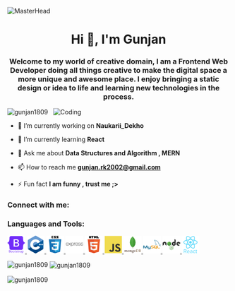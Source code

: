 ![MasterHead](https://mir-s3-cdn-cf.behance.net/project_modules/fs/79731568097599.5b50bca477735.jpg)
<h1 align="center">Hi 👋, I'm Gunjan</h1>
<h3 align="center">Welcome to my world of creative domain, I am a Frontend Web Developer doing all things creative to make the digital space a more unique and awesome place. I enjoy bringing a static design or idea to life and learning new technologies in the process.</h3>
<img align="right" alt="Coding" width="400" src="https://i.pinimg.com/736x/91/15/a9/9115a934eaeebb3cb661f3df39dcaf92.jpg">

<p align="left"> <img src="https://komarev.com/ghpvc/?username=gunjan1809&label=Profile%20views&color=0e75b6&style=flat" alt="gunjan1809" /> </p>

- 🔭 I’m currently working on **Naukarii_Dekho**

- 🌱 I’m currently learning **React**

- 💬 Ask me about **Data Structures and Algorithm , MERN**

- 📫 How to reach me **gunjan.rk2002@gmail.com**

- ⚡ Fun fact **I am funny , trust me ;>**

<h3 align="left">Connect with me:</h3>
<p align="left">
</p>

<h3 align="left">Languages and Tools:</h3>
<p align="left"> <a href="https://getbootstrap.com" target="_blank" rel="noreferrer"> <img src="https://raw.githubusercontent.com/devicons/devicon/master/icons/bootstrap/bootstrap-plain-wordmark.svg" alt="bootstrap" width="40" height="40"/> </a> <a href="https://www.w3schools.com/cpp/" target="_blank" rel="noreferrer"> <img src="https://raw.githubusercontent.com/devicons/devicon/master/icons/cplusplus/cplusplus-original.svg" alt="cplusplus" width="40" height="40"/> </a> <a href="https://www.w3schools.com/css/" target="_blank" rel="noreferrer"> <img src="https://raw.githubusercontent.com/devicons/devicon/master/icons/css3/css3-original-wordmark.svg" alt="css3" width="40" height="40"/> </a> <a href="https://expressjs.com" target="_blank" rel="noreferrer"> <img src="https://raw.githubusercontent.com/devicons/devicon/master/icons/express/express-original-wordmark.svg" alt="express" width="40" height="40"/> </a> <a href="https://www.w3.org/html/" target="_blank" rel="noreferrer"> <img src="https://raw.githubusercontent.com/devicons/devicon/master/icons/html5/html5-original-wordmark.svg" alt="html5" width="40" height="40"/> </a> <a href="https://developer.mozilla.org/en-US/docs/Web/JavaScript" target="_blank" rel="noreferrer"> <img src="https://raw.githubusercontent.com/devicons/devicon/master/icons/javascript/javascript-original.svg" alt="javascript" width="40" height="40"/> </a> <a href="https://www.mongodb.com/" target="_blank" rel="noreferrer"> <img src="https://raw.githubusercontent.com/devicons/devicon/master/icons/mongodb/mongodb-original-wordmark.svg" alt="mongodb" width="40" height="40"/> </a> <a href="https://www.mysql.com/" target="_blank" rel="noreferrer"> <img src="https://raw.githubusercontent.com/devicons/devicon/master/icons/mysql/mysql-original-wordmark.svg" alt="mysql" width="40" height="40"/> </a> <a href="https://nodejs.org" target="_blank" rel="noreferrer"> <img src="https://raw.githubusercontent.com/devicons/devicon/master/icons/nodejs/nodejs-original-wordmark.svg" alt="nodejs" width="40" height="40"/> </a> <a href="https://reactjs.org/" target="_blank" rel="noreferrer"> <img src="https://raw.githubusercontent.com/devicons/devicon/master/icons/react/react-original-wordmark.svg" alt="react" width="40" height="40"/> </a> </p>

<p><img align="left" src="https://github-readme-stats.vercel.app/api/top-langs?username=gunjan1809&show_icons=true&locale=en&layout=compact" alt="gunjan1809" /></p>

<p>&nbsp;<img align="center" src="https://github-readme-stats.vercel.app/api?username=gunjan1809&show_icons=true&locale=en" alt="gunjan1809" /></p>

<p><img align="center" src="https://github-readme-streak-stats.herokuapp.com/?user=gunjan1809&" alt="gunjan1809" /></p>
